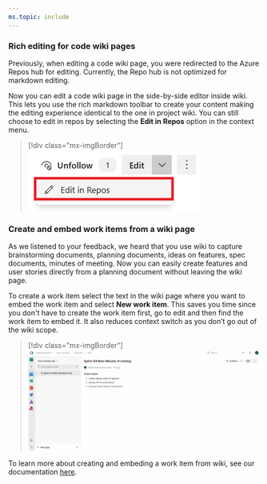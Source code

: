 ```yaml
---
ms.topic: include
---
```


### Rich editing for code wiki pages

Previously, when editing a code wiki page, you were redirected to the Azure Repos hub for editing. Currently, the Repo hub is not optimized for markdown editing. 

Now you can edit a code wiki page in the side-by-side editor inside wiki. This lets you use the rich markdown toolbar to create your content making the editing experience identical to the one in project wiki. You can still choose to edit in repos by selecting the **Edit in Repos** option in the context menu.

> [!div class="mx-imgBorder"]
> ![Badge](../../_img/154_06.png "Rich editing for code wiki in Wiki Hub")

### Create and embed work items from a wiki page

As we listened to your feedback, we heard that you use wiki to capture brainstorming documents, planning documents, ideas on features, spec documents, minutes of meeting. Now you can easily create features and user stories directly from a planning document without leaving the wiki page. 

To create a work item select the text in the wiki page where you want to embed the work item and select **New work item**. This saves you time since you don't have to create the work item first, go to edit and then find the work item to embed it. It also reduces context switch as you don’t go out of the wiki scope.

> [!div class="mx-imgBorder"]
> ![Badge](../../_img/154_07.gif "Create and embed work items from wiki content")

To learn more about creating and embeding a work item from wiki, see our documentation [here](https://docs.microsoft.com/azure/devops/project/wiki/create-embed-wit-from-wiki?view=azure-devops).
